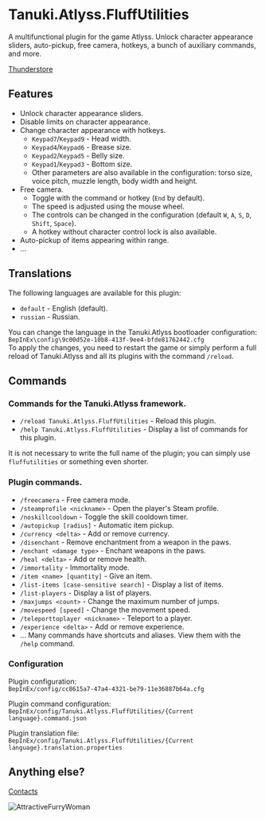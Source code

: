 # Tanuki.Atlyss.FluffUtilities
A multifunctional plugin for the game Atlyss. Unlock character appearance sliders, auto-pickup, free camera, hotkeys, a bunch of auxiliary commands, and more.

[Thunderstore](https://thunderstore.io/c/atlyss/p/Tanuki/Tanuki_Atlyss_FluffUtilities/)
## Features
- Unlock character appearance sliders.
- Disable limits on character appearance.
- Change character appearance with hotkeys.
  - `Keypad7`/`Keypad9` - Head width.
  - `Keypad4`/`Keypad6` - Brease size.
  - `Keypad2`/`Keypad5` - Belly size.
  - `Keypad1`/`Keypad3` - Bottom size.
  - Other parameters are also available in the configuration: torso size, voice pitch, muzzle length, body width and height.
- Free camera.
  - Toggle with the command or hotkey (`End` by default).
  - The speed is adjusted using the mouse wheel.
  - The controls can be changed in the configuration (default `W`, `A`, `S`, `D`, `Shift`, `Space`).
  - A hotkey without character control lock is also available.
- Auto-pickup of items appearing within range.
- ...
## Translations
The following languages are available for this plugin:
- `default` - English (default).
- `russian` - Russian.

You can change the language in the Tanuki.Atlyss bootloader configuration:<br>
`BepInEx\config\9c00d52e-10b8-413f-9ee4-bfde81762442.cfg`<br>
To apply the changes, you need to restart the game or simply perform a full reload of Tanuki.Atlyss and all its plugins with the command 
`/reload`.
## Commands
### Commands for the Tanuki.Atlyss framework.
- `/reload Tanuki.Atlyss.FluffUtilities` - Reload this plugin.
- `/help Tanuki.Atlyss.FluffUtilities` - Display a list of commands for this plugin.

It is not necessary to write the full name of the plugin; you can simply use `fluffutilities` or something even shorter.
### Plugin commands.
- `/freecamera` - Free camera mode.
- `/steamprofile <nickname>` - Open the player's Steam profile.
- `/noskillcooldown` - Toggle the skill cooldown timer.
- `/autopickup [radius]` - Automatic item pickup.
- `/currency <delta>` - Add or remove currency.
- `/disenchant` - Remove enchantment from a weapon in the paws.
- `/enchant <damage type>` - Enchant weapons in the paws.
- `/heal <delta>` - Add or remove health.
- `/immortality` - Immortality mode.
- `/item <name> [quantity]` - Give an item.
- `/list-items [case-sensitive search]` - Display a list of items.
- `/list-players` - Display a list of players.
- `/maxjumps <count>` - Change the maximum number of jumps.
- `/movespeed [speed]` - Change the movement speed.
- `/teleporttoplayer <nickname>` - Teleport to a player.
- `/experience <delta>` - Add or remove experience.
- ...
Many commands have shortcuts and aliases. View them with the `/help` command.
### Configuration
Plugin configuration:<br>
`BepInEx/config/cc8615a7-47a4-4321-be79-11e36887b64a.cfg`

Plugin command configuration:<br>
`BepInEx/config/Tanuki.Atlyss.FluffUtilities/{Current language}.command.json`

Plugin translation file:<br>
`BepInEx/config/Tanuki.Atlyss.FluffUtilities/{Current language}.translation.properties`
## Anything else?
[Contacts](https://tanu.su/)

![AttractiveFurryWoman](https://github.com/user-attachments/assets/09263e00-2b1c-41aa-842c-68f2bead85e9)